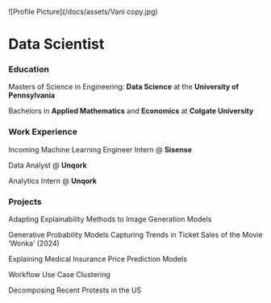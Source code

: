 ![Profile Picture](/docs/assets/Vani copy.jpg)
# Data Scientist

### Education

Masters of Science in Engineering: **Data Science** at the **University of Pennsylvania**

Bachelors in **Applied Mathematics** and **Economics** at **Colgate University**

### Work Experience

Incoming Machine Learning Engineer Intern @ **Sisense**

Data Analyst @ **Unqork**

Analytics Intern @ **Unqork**

### Projects

Adapting Explainability Methods to Image Generation Models

Generative Probability Models Capturing Trends in Ticket Sales of the Movie ‘Wonka’ (2024)

Explaining Medical Insurance Price Prediction Models

Workflow Use Case Clustering

Decomposing Recent Protests in the US
